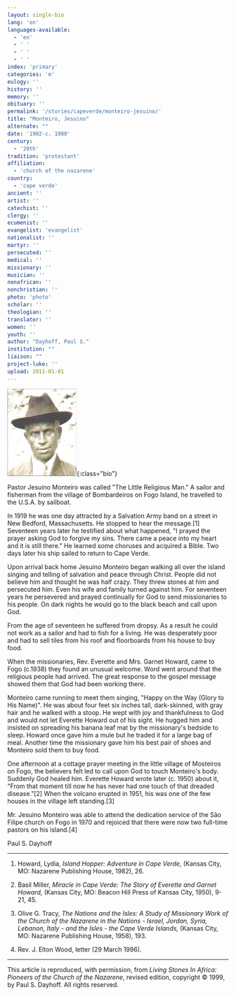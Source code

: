 ```yaml
---
layout: single-bio
lang: 'en'
languages-available:
  - 'en'
  - ' '
  - ' '
  - ' '
index: 'primary'
categories: 'm'
eulogy: ''
history: ''
memory: ''
obituary: ''
permalink: '/stories/capeverde/monteiro-jesuino/'
title: "Monteiro, Jesuino"
alternate: ""
date: '1902-c. 1980'
century:
  - '20th'
tradition: 'protestant'
affiliation:
  - 'church of the nazarene'
country:
  - 'cape verde'
ancient: ''
artist: ''
catechist: ''
clergy: ''
ecumenist: ''
evangelist: 'evangelist'
nationalist: ''
martyr: ''
persecuted: ''
medical: ''
missionary: ''
musician: ''
nonafrican: ''
nonchristian: ''
photo: 'photo'
scholar: ''
theologian: ''
translator: ''
women: ''
youth: ''
author: "Dayhoff, Paul S."
institution: ""
liaison: ""
project-luke: ''
upload: 2011-01-01
---
```


![Jesuino Monteiro](/images/bio-pics/capeverde/monteiro-jesuino/monteiro_jesuino.jpg){:class="bio"}

Pastor Jesuino Monteiro was called "The Little Religious Man." A sailor and fisherman from the village of Bombardeiros on Fogo Island, he travelled to the U.S.A. by sailboat.

In 1919 he was one day attracted by a Salvation Army band on a street in New Bedford, Massachusetts. He stopped to hear the message.[1]  Seventeen years later he testified about what happened, "I prayed the prayer asking God to forgive my sins. There came a peace into my heart and it is still there." He learned some choruses and acquired a Bible. Two days later his ship sailed to return to Cape Verde.

Upon arrival back home Jesuino Monteiro began walking all over the island singing and telling of salvation and peace through Christ. People did not believe him and thought he was half crazy. They threw stones at him and persecuted him. Even his wife and family turned against him. For seventeen years he persevered and prayed continually for God to send missionaries to his people. On dark nights he would go to the black beach and call upon God.

From the age of seventeen he suffered from dropsy. As a result he could not work as a sailor and had to fish for a living. He was desperately poor and had to sell tiles from his roof and floorboards from his house to buy food.

When the missionaries, Rev. Everette and Mrs. Garnet Howard, came to Fogo (c.1938) they found an unusual welcome. Word went around that the religious people had arrived. The great response to the gospel message showed them that God had been working there.

Monteiro came running to meet them singing, "Happy on the Way (Glory to His Name)". He was about four feet six inches tall, dark-skinned, with gray hair and he walked with a stoop. He wept with joy and thankfulness to God and would not let Everette Howard out of his sight. He hugged him and insisted on spreading his banana leaf mat by the missionary's bedside to sleep.  Howard once gave him a mule but he traded it for a large bag of meal. Another time the missionary gave him his best pair of shoes and Monteiro sold them to buy food.

One afternoon at a cottage prayer meeting in the little village of Mosteiros on Fogo, the believers felt led to call upon God to touch Monteiro's body. Suddenly God healed him. Everette Howard wrote later (c. 1950) about it, "From that moment till now he has never had one touch of that dreaded disease."[2]    When the volcano erupted in 1951, his was one of the few houses in the village left standing.[3]

Mr. Jesuino Monteiro was able to attend the dedication service of the São Filipe church on Fogo in 1970 and rejoiced that there were now two full-time pastors on his island.[4]

Paul S. Dayhoff

---

1. Howard, Lydia, *Island Hopper: Adventure in Cape Verde,* (Kansas City, MO: Nazarene Publishing House, 1982), 26.

2. Basil Miller, *Miracle in Cape Verde: The Story of Everette and Garnet Howard,* (Kansas City, MO: Beacon Hill Press of Kansas City, 1950), 9-21, 45.

3. Olive G. Tracy, *The Nations and the Isles: A Study of Missionary Work of the Church of the Nazarene in the Nations - Israel, Jordan, Syria, Lebanon, Italy - and the Isles - the Cape Verde Islands,* (Kansas City, MO: Nazarene Publishing House, 1958), 193.

4. Rev. J. Elton Wood, letter (29 March 1996).

---

This article is reproduced, with permission, from *Living Stones In Africa: Pioneers of the Church of the Nazarene*, revised edition, copyright &copy; 1999, by Paul S. Dayhoff.  All rights reserved.
